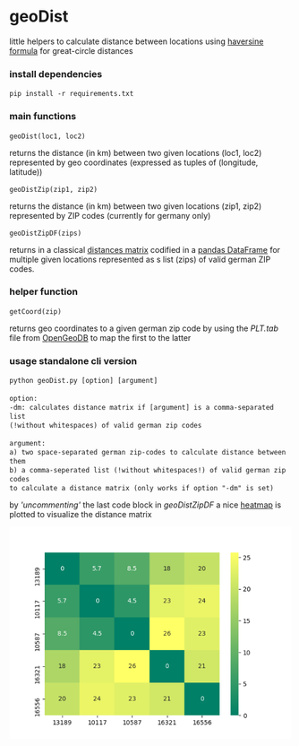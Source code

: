 # geoDist

little helpers to calculate distance between locations using [haversine formula](https://en.wikipedia.org/wiki/Haversine_formula) for great-circle distances

### install dependencies

    pip install -r requirements.txt

### main functions

    geoDist(loc1, loc2)

returns the distance (in km) between two given locations (loc1, loc2) represented by geo coordinates (expressed as tuples of (longitude, latitude))

    geoDistZip(zip1, zip2)

returns the distance (in km) between two given locations (zip1, zip2) represented by ZIP codes (currently for germany only)

    geoDistZipDF(zips)

returns in a classical [distances matrix](https://en.wikipedia.org/wiki/Distance_matrix) codified in a [pandas DataFrame](https://pandas.pydata.org/pandas-docs/stable/reference/api/pandas.DataFrame.html) for multiple given locations represented as s list (zips) of valid german ZIP codes.

### helper function

    getCoord(zip)

returns geo coordinates to a given german zip code by using the *PLT.tab* file from [OpenGeoDB](http://opengeodb.org/wiki/OpenGeoDB_Downloads) to map the first to the latter


### usage standalone cli version

    python geoDist.py [option] [argument]

    option:
    -dm: calculates distance matrix if [argument] is a comma-separated list
    (!without whitespaces) of valid german zip codes

    argument:
    a) two space-separated german zip-codes to calculate distance between them
    b) a comma-seperated list (!without whitespaces!) of valid german zip codes
    to calculate a distance matrix (only works if option "-dm" is set)

by *'uncommenting'* the last code block in *geoDistZipDF* a nice [heatmap](http://seaborn.pydata.org/generated/seaborn.heatmap.html) is plotted to visualize the distance matrix

![sb.heatmap](sb_heatmap.png)
